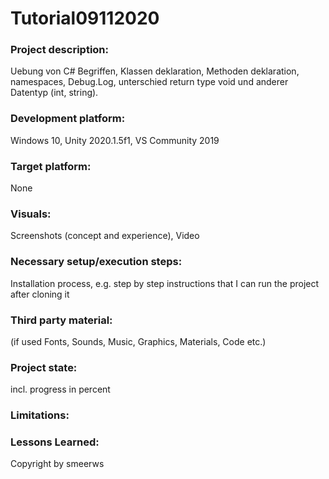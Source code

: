 # Tutorial09112020

### Project description: 
Uebung von C# Begriffen, Klassen deklaration, Methoden deklaration, namespaces, Debug.Log, unterschied return type void und anderer Datentyp (int, string).

### Development platform: 
Windows 10, Unity 2020.1.5f1, VS Community 2019

### Target platform: 
None

### Visuals: 
Screenshots (concept and experience), Video

### Necessary setup/execution steps: 
Installation process, e.g. step by step instructions that I can run the project after cloning it

### Third party material: 
(if used Fonts, Sounds, Music, Graphics, Materials, Code etc.)

### Project state: 
incl. progress in percent

### Limitations: 

### Lessons Learned: 

Copyright by smeerws
